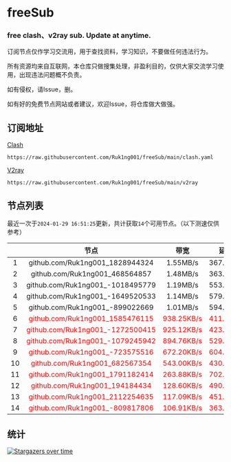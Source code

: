 # freeSub
### free clash、v2ray sub. Update at anytime.

订阅节点仅作学习交流用，用于查找资料，学习知识，不要做任何违法行为。

所有资源均来自互联网，本仓库只做搜集处理，非盈利目的，仅供大家交流学习使用，出现违法问题概不负责。

如有侵权，请Issue，删。

如有好的免费节点网站或者建议，欢迎Issue，将仓库做大做强。

## 订阅地址
[Clash](https://raw.githubusercontent.com/Ruk1ng001/freeSub/main/clash.yaml)
```
https://raw.githubusercontent.com/Ruk1ng001/freeSub/main/clash.yaml
```
[V2ray](https://raw.githubusercontent.com/Ruk1ng001/freeSub/main/v2ray)
```
https://raw.githubusercontent.com/Ruk1ng001/freeSub/main/v2ray
```

## 节点列表

最近一次于`2024-01-29 16:51:25`更新，共计获取`14`个可用节点。（以下测速仅供参考）

|  | 节点 | 带宽 | 延迟 |
|:-:|:--:|:--:|:--:|
 | 1 | github.com/Ruk1ng001_1828944324 | 1.55MB/s | 367.00ms |
 | 2 | github.com/Ruk1ng001_468564857 | 1.48MB/s | 363.00ms |
 | 3 | github.com/Ruk1ng001_-1018495779 | 1.19MB/s | 553.00ms |
 | 4 | github.com/Ruk1ng001_-1649520533 | 1.14MB/s | 579.00ms |
 | 5 | github.com/Ruk1ng001_-899022669 | 1.01MB/s | 594.00ms |
 | 6 | <font color=red>github.com/Ruk1ng001_1585476115</font> | <font color=red>938.25KB/s</font> | <font color=red>411.00ms</font> |
 | 7 | <font color=red>github.com/Ruk1ng001_-1272500415</font> | <font color=red>925.12KB/s</font> | <font color=red>423.00ms</font> |
 | 8 | <font color=red>github.com/Ruk1ng001_-1079245942</font> | <font color=red>894.76KB/s</font> | <font color=red>529.00ms</font> |
 | 9 | <font color=red>github.com/Ruk1ng001_-723575516</font> | <font color=red>672.20KB/s</font> | <font color=red>604.00ms</font> |
 | 10 | <font color=red>github.com/Ruk1ng001_682567354</font> | <font color=red>543.00KB/s</font> | <font color=red>430.00ms</font> |
 | 11 | <font color=red>github.com/Ruk1ng001_1791182414</font> | <font color=red>263.88KB/s</font> | <font color=red>702.00ms</font> |
 | 12 | <font color=red>github.com/Ruk1ng001_194184434</font> | <font color=red>128.60KB/s</font> | <font color=red>490.00ms</font> |
 | 13 | <font color=red>github.com/Ruk1ng001_2112254635</font> | <font color=red>117.09KB/s</font> | <font color=red>451.00ms</font> |
 | 14 | <font color=red>github.com/Ruk1ng001_-809817806</font> | <font color=red>106.91KB/s</font> | <font color=red>363.00ms</font> |


## 统计

[![Stargazers over time](https://starchart.cc/Ruk1ng001/freeSub.svg)](https://starchart.cc/Ruk1ng001/freeSub)